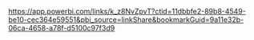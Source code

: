https://app.powerbi.com/links/k_z8NvZpvT?ctid=11dbbfe2-89b8-4549-be10-cec364e59551&pbi_source=linkShare&bookmarkGuid=9a11e32b-06ca-4658-a78f-d5100c97f3d9

